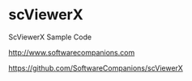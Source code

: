 # scViewerX
ScViewerX Sample Code

http://www.softwarecompanions.com

https://github.com/SoftwareCompanions/scViewerX

